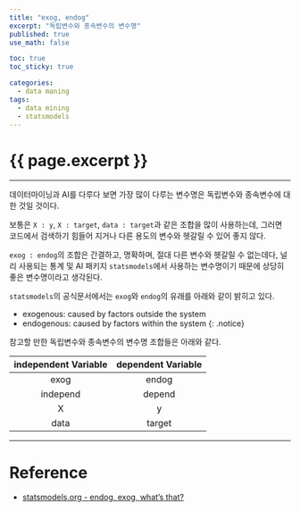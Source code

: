```yaml
---
title: "exog, endog"
excerpt: "독립변수와 종속변수의 변수명"
published: true
use_math: false

toc: true
toc_sticky: true

categories:
  - data maning
tags:
  - data mining
  - statsmodels
---
```

# {{ page.excerpt }}
---
데이터마이닝과 AI를 다루다 보면 가장 많이 다루는 변수명은 독립변수와 종속변수에 대한 것일 것이다.  

보통은 `X : y`, `X : target`, `data : target`과 같은 조합을 많이 사용하는데, 그러면 코드에서 검색하기 힘들어 지거나 다른 용도의 변수와 헷갈릴 수 있어 좋지 않다.  

`exog : endog`의 조합은 간결하고, 명확하며, 절대 다른 변수와 헷갈릴 수 없는데다, 널리 사용되는 통계 및 AI 패키지 `statsmodels`에서 사용하는 변수명이기 때문에 상당히 좋은 변수명이라고 생각된다.  

`statsmodels`의 공식문서에서는 `exog`와 `endog`의 유래를 아래와 같이 밝히고 있다.  

- exogenous: caused by factors outside the system
- endogenous: caused by factors within the system
{: .notice}

참고할 만한 독립변수와 종속변수의 변수명 조합들은 아래와 같다.  

|independent Variable|dependent Variable|
|:-:|:-:|
|exog|endog|
|independ|depend|
|X|y|
|data|target|

---
# Reference
- [statsmodels.org - endog, exog, what’s that?](https://www.statsmodels.org/stable/endog_exog.html)